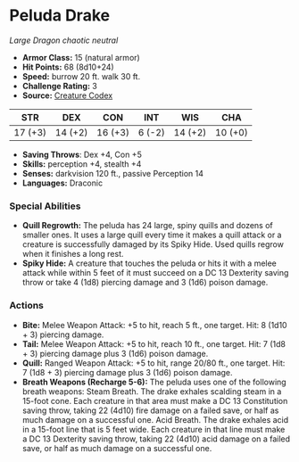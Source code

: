 # Peluda Drake

*Large* *Dragon* *chaotic neutral*

- **Armor Class:** 15 (natural armor)
- **Hit Points:** 68 (8d10+24)
- **Speed:** burrow 20 ft. walk 30 ft.
- **Challenge Rating:** 3
- **Source:** [Creature Codex](https://koboldpress.com/kpstore/product/creature-codex-for-5th-edition-dnd/)

| STR | DEX | CON | INT | WIS | CHA |
| --- | --- | --- | --- | --- | --- |
| 17 (+3) | 14 (+2) | 16 (+3) | 6 (-2) | 14 (+2) | 10 (+0) |

- **Saving Throws**: Dex +4, Con +5
- **Skills:** perception +4, stealth +4
- **Senses:** darkvision 120 ft., passive Perception 14
- **Languages:** Draconic
### Special Abilities
- **Quill Regrowth:** The peluda has 24 large, spiny quills and dozens of smaller ones. It uses a large quill every time it makes a quill attack or a creature is successfully damaged by its Spiky Hide. Used quills regrow when it finishes a long rest.
- **Spiky Hide:** A creature that touches the peluda or hits it with a melee attack while within 5 feet of it must succeed on a DC 13 Dexterity saving throw or take 4 (1d8) piercing damage and 3 (1d6) poison damage.
### Actions
- **Bite:** Melee Weapon Attack: +5 to hit, reach 5 ft., one target. Hit: 8 (1d10 + 3) piercing damage.
- **Tail:** Melee Weapon Attack: +5 to hit, reach 10 ft., one target. Hit: 7 (1d8 + 3) piercing damage plus 3 (1d6) poison damage.
- **Quill:** Ranged Weapon Attack: +5 to hit, range 20/80 ft., one target. Hit: 7 (1d8 + 3) piercing damage plus 3 (1d6) poison damage.
- **Breath Weapons (Recharge 5-6):** The peluda uses one of the following breath weapons:
Steam Breath. The drake exhales scalding steam in a 15-foot cone. Each creature in that area must make a DC 13 Constitution saving throw, taking 22 (4d10) fire damage on a failed save, or half as much damage on a successful one.
Acid Breath. The drake exhales acid in a 15-foot line that is 5 feet wide. Each creature in that line must make a DC 13 Dexterity saving throw, taking 22 (4d10) acid damage on a failed save, or half as much damage on a successful one.
